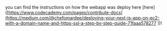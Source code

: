 you can find the instructions on how the webapp was deploy here [here]([https://www.codecademy.com/pages/contribute-docs](https://medium.com/@chefomardee/deploying-your-next-js-app-on-ec2-with-a-domain-name-and-https-ssl-a-step-by-step-guide-71faaa578277
))!

